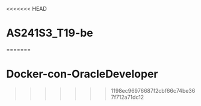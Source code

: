 <<<<<<< HEAD
# AS241S3_T19-be
=======
# Docker-con-OracleDeveloper
>>>>>>> 1198ec96976687f2cbf66c74be367f712a71dc12
